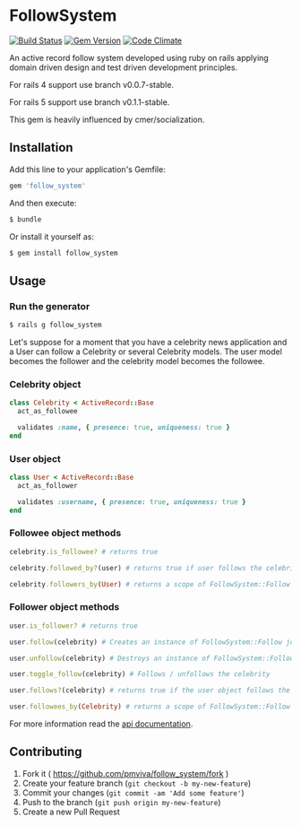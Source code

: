 # FollowSystem

[![Build Status](https://travis-ci.org/pmviva/follow_system.png?branch=master)](https://travis-ci.org/pmviva/follow_system)
[![Gem Version](https://badge.fury.io/rb/follow_system.svg)](http://badge.fury.io/rb/follow_system)
[![Code Climate](https://codeclimate.com/github/pmviva/follow_system/badges/gpa.svg)](https://codeclimate.com/github/pmviva/follow_system)

An active record follow system developed using ruby on rails applying domain driven design and test driven development principles.

For rails 4 support use branch v0.0.7-stable.

For rails 5 support use branch v0.1.1-stable.

This gem is heavily influenced by cmer/socialization.

## Installation

Add this line to your application's Gemfile:

```ruby
gem 'follow_system'
```

And then execute:

```ruby
$ bundle
```

Or install it yourself as:

```ruby
$ gem install follow_system
```

## Usage

### Run the generator

```ruby
$ rails g follow_system
```

Let's suppose for a moment that you have a celebrity news application and a User can follow a Celebrity or several Celebrity models.
The user model becomes the follower and the celebrity model becomes the followee.

### Celebrity object
```ruby
class Celebrity < ActiveRecord::Base
  act_as_followee

  validates :name, { presence: true, uniqueness: true }
end
```

### User object
```ruby
class User < ActiveRecord::Base
  act_as_follower

  validates :username, { presence: true, uniqueness: true }
end
```

### Followee object methods
```ruby
celebrity.is_followee? # returns true

celebrity.followed_by?(user) # returns true if user follows the celebrity object, false otherwise

celebrity.followers_by(User) # returns a scope of FollowSystem::Follow join model that belongs to the celebrity object and belongs to follower objects of type User
```


### Follower object methods
```ruby
user.is_follower? # returns true

user.follow(celebrity) # Creates an instance of FollowSystem::Follow join model associating the user object and the celebrity object, returns true if succeded, false otherwise

user.unfollow(celebrity) # Destroys an instance of FollowSystem::Follow join model that associates the user object and the celebrity object, returns true if succeded, false otherwise

user.toggle_follow(celebrity) # Follows / unfollows the celebrity

user.follows?(celebrity) # returns true if the user object follows the celebrity object, false otherwise

user.followees_by(Celebrity) # returns a scope of FollowSystem::Follow join model that belongs to the user object and belongs to followee objects of type Celebrity
```

For more information read the [api documentation](http://rubydoc.info/gems/follow_system).

## Contributing

1. Fork it ( https://github.com/pmviva/follow_system/fork )
2. Create your feature branch (`git checkout -b my-new-feature`)
3. Commit your changes (`git commit -am 'Add some feature'`)
4. Push to the branch (`git push origin my-new-feature`)
5. Create a new Pull Request
